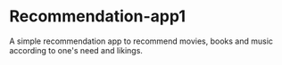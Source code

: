 # Recommendation-app1
A simple recommendation app to recommend movies, books and music according to one's need and likings.

